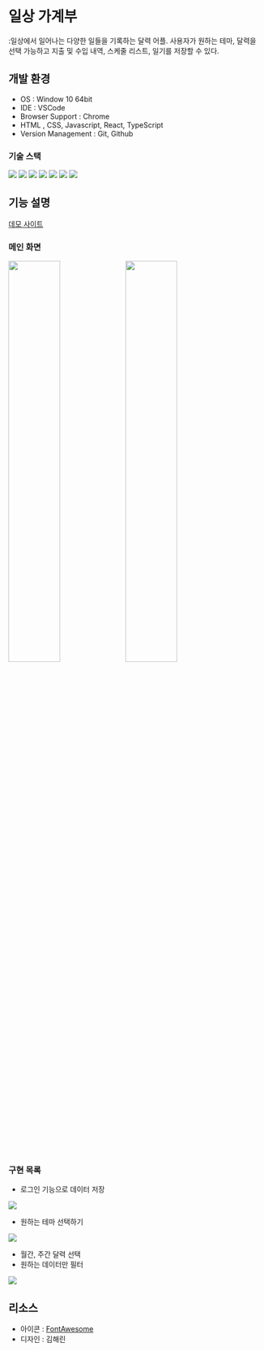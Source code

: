 # 일상 가계부

 :일상에서 일어나는 다양한 일들을 기록하는 달력 어플. 사용자가 원하는 테마, 달력을 선택 가능하고 지출 및 수입 내역, 스케줄 리스트, 일기를 저장할 수 있다.
 
 
## 개발 환경  
- OS : Window 10 64bit  
- IDE : VSCode  
- Browser Support : Chrome  
- HTML , CSS, Javascript, React, TypeScript  
- Version Management : Git, Github

### 기술 스택
 <img src="https://img.shields.io/badge/html5-E34F26?style=for-the-badge&logo=html5&logoColor=white"> <img src="https://img.shields.io/badge/css-1572B6?style=for-the-badge&logo=css3&logoColor=white"> <img src="https://img.shields.io/badge/react-61DAFB?style=for-the-badge&logo=react&logoColor=black"> <img src="https://img.shields.io/badge/typescript-3178C6?style=for-the-badge&logo=typescript&logoColor=black"> <img src="https://img.shields.io/badge/styledcomponents-DB7093?style=for-the-badge&logo=styledcomponents&logoColor=black"> <img src="https://img.shields.io/badge/redux-764ABC?style=for-the-badge&logo=redux&logoColor=white"> <img src="https://img.shields.io/badge/firebase-FFCA28?style=for-the-badge&logo=firebase&logoColor=white"/>



## 기능 설명
[데모 사이트](https://hiimhl.github.io/budget_diary/)  

### 메인 화면
<img width="45%" src="https://github.com/hiimhl/budget_diary/assets/99569325/beef3470-cced-45f5-add5-1df2f5cd648c"/>
<img width="45%" src="https://github.com/hiimhl/budget_diary/assets/99569325/46b0d872-fd12-40f6-b543-5c607bc53961"/>

### 구현 목록  
 - 로그인 기능으로 데이터 저장
  <img src="https://github.com/hiimhl/budget_diary/assets/99569325/66a404f2-0ea2-40e4-9903-7dcdc8826bf8" /> 
  
 - 원하는 테마 선택하기  
 <img src="https://github.com/hiimhl/budget_diary/assets/99569325/960221bf-67c6-4c0a-a495-b330198ab0a1" />  
 
- 월간, 주간 달력 선택  
 - 원하는 데이터만 필터
 <img src="https://github.com/hiimhl/budget_diary/assets/99569325/f3aa2559-2861-415d-b163-3310384ca904" />  
 

## 리소스 
- 아이콘 : [FontAwesome](https://fontawesome.com/)
- 디자인 : 김해린
